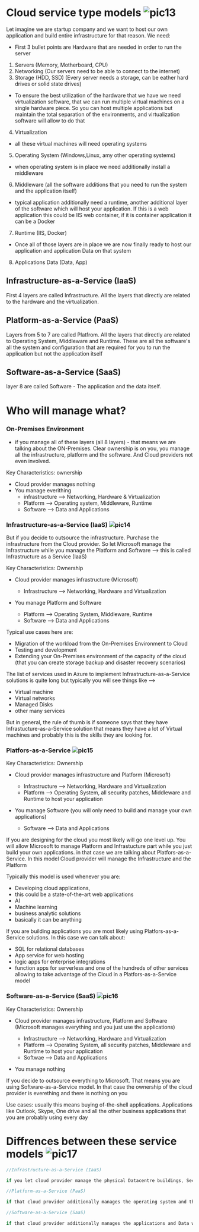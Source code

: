 # Cloud service type models ![pic13](https://github.com/Julian22222/Clouds/blob/main/Azure/IMG/pic13.jpg)

Let imagine we are startup company and we want to host our own application and build entire infrastructure for that reason.
We need:

- First 3 bullet points are Hardware that are needed in order to run the server

1. Servers (Memory, Motherboard, CPU)
2. Networking (Our servers need to be able to connect to the internet)
3. Storage (HDD, SSD) (Every server needs a storage, can be eather hard drives or solid state drives)

- To ensure the best utilization of the hardware that we have we need virtualization software, that we can run multiple virtual machines on a single hardware piece. So you can host multiple applications but maintain the total separation of the environments, and virtualization software will allow to do that

4. Virtualization

- all these virtual machines will need operating systems

5. Operating System (Windows,Linux, amy other operating systems)

- when operating system is in place we need additionally install a middleware

6. Middleware (all the software additions that you need to run the system and the application itself)

- typical application additionally need a runtime, another additional layer of the software which will host your application. If this is a web application this could be IIS web container, if it is container application it can be a Docker

7. Runtime (IIS, Docker)

- Once all of those layers are in place we are now finally ready to host our application and application Data on that system

8. Applications Data (Data, App)

## Infrastructure-as-a-Service (IaaS)

First 4 layers are called Infrastructure. All the layers that directly are related to the hardware and the virtualization.

## Platform-as-a-Service (PaaS)

Layers from 5 to 7 are called Platfrom. All the layers that directly are related to Operating System, Middleware and Runtime. These are all the software's all the system and configuration that are required for you to run the application but not the application itself

## Software-as-a-Service (SaaS)

layer 8 are called Software - The application and the data itself.

# Who will manage what?

### On-Premises Environment

- if you manage all of these layers (all 8 layers) - that means we are talking about the ON-Premises. Clear ownership is on you, you manage all the infrastructure, platform and the software. And Cloud providers not even involved.

Key Characteristics:
ownership

- Cloud provider manages nothing
- You manage everithing
  - infrastructure --> Networking, Hardware & Virtualization
  - Platform --> Operating system, Middleware, Runtime
  - Software --> Data and Applications

### Infrastructure-as-a-Service (IaaS) ![pic14](https://github.com/Julian22222/Clouds/blob/main/Azure/IMG/pic14.jpg)

But if you decide to outsource the infrastructure. Purchase the infrastructure from the Cloud provider. So let Microsoft manage the Infrastructure while you manage the Platform and Software --> this is called Infrastructure as a Service (IaaS)

Key Characteristics:
Ownership

- Cloud provider manages infrastructure (Microsoft)

  - Infrastructure --> Networking, Hardware and Virtualization

- You manage Platform and Software
  - Platform --> Operating System, Middleware, Runtime
  - Software --> Data and Applications

Typical use cases here are:

- Migration of the workload from the On-Premises Environment to Cloud
- Testing and development
- Extending your On-Premises environment of the capacity of the cloud (that you can create storage backup and disaster recovery scenarios)

The list of services used in Azure to implement Infrastructure-as-a-Service solutions is quite long but typically you will see things like -->

- Virtual machine
- Virtual networks
- Managed Disks
- other many services

But in general, the rule of thumb is if someone says that they have Infrastucture-as-a-Service solution that means they have a lot of Virtual machines and probably this is the skills they are looking for.

### Platfors-as-a-Service ![pic15](https://github.com/Julian22222/Clouds/blob/main/Azure/IMG/pic15.jpg)

Key Characteristics:
Ownership

- Cloud provider manages infrastructure and Platform (Microsoft)

  - Infrastructure --> Networking, Hardware and Virtualization
  - Platform --> Operating System, all security patches, Middleware and Runtime to host your application

- You manage Software (you will only need to build and manage your own applications)
  - Software --> Data and Applications

If you are designing for the cloud you most likely will go one level up. You will allow Microsoft to manage Platform and Infrastucture part while you just build your own applications. in that case we are talking about Platfors-as-a-Service. In this model Cloud provider will manage the Infrastructure and the Platform

Typically this model is used whenever you are:

- Developing cloud applications,
- this could be a state-of-the-art web applications
- AI
- Machine learning
- business analytic solutions
- basically it can be anything

If you are building applications you are most likely using Platfors-as-a-Service solutions. In this case we can talk about:

- SQL for relational databases
- App service for web hosting
- logic apps for enterprise integrations
- function apps for serverless and one of the hundreds of other services allowing to take advantage of the Cloud in a Platfors-as-a-Service model

### Software-as-a-Service (SaaS) ![pic16](https://github.com/Julian22222/Clouds/blob/main/Azure/IMG/pic16.jpg)

Key Characteristics:
Ownership

- Cloud provider manages infrastructure, Platform and Software (Microsoft manages everything and you just use the applications)

  - Infrastructure --> Networking, Hardware and Virtualization
  - Platform --> Operating System, all security patches, Middleware and Runtime to host your application
  - Softwae --> Data and Applications

- You manage nothing

If you decide to outsource everything to Microsoft. That means you are using Software-as-a-Service model. In that case the ownership of the cloud provider is everething and there is nothing on you

Use cases:
usually this means buying of-the-shell applications. Applications like Outlook, Skype, One drive and all the other business applications that you are probably using every day

# Diffrences between these service models ![pic17](https://github.com/Julian22222/Clouds/blob/main/Azure/IMG/pic17.jpg)

```C#
//Infrastructure-as-a-Service (IaaS)

if you let cloud provider manage the physical Datacentre buildings, Security, Servers and Storage we are talking about IaaS
```

```C#
//Platform-as-a-Service (PaaS)

if that cloud provider additionally manages the operating system and the development tools we are talking about PaaS
```

```C#
//Software-as-a-Service (SaaS)

if that cloud provider additionally manages the applications and Data we are talking about SaaS
```
